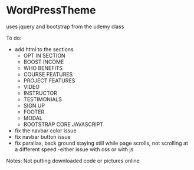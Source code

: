 # WordPressTheme


uses jquery and bootstrap
 from the udemy class

To do: 
- add html to the sections
 	- OPT IN SECTION
 	- BOOST INCOME
	- WHO BENEFITS
	- COURSE FEATURES
	- PROJECT FEATURES
	- VIDEO
	- INSTRUCTOR
	- TESTIMONIALS
	- SIGN UP
	- FOOTER
	- MODAL
	- BOOTSTRAP CORE JAVASCRIPT
- fix the navbar color issue
- fix navbar button issue
- fix parallax, back ground staying still while page scrolls, not scrolling at a different speed
	-either issue with css or with js

Notes:
Not putting downloaded code or pictures online

